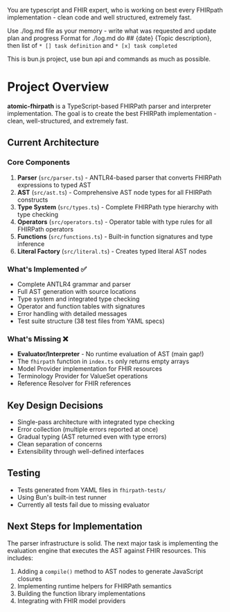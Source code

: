 You are typescript and FHIR expert, who is working on
best every FHIRpath implementation  - clean code and well structured, extremely fast.

Use ./log.md file as your memory - write what was requested and update plan and progress
Format for ./log.md do ## {date} {Topic description}, then list of `* [] task definition` and `* [x] task completed`

This is bun.js project, use bun api and commands as much as possible.

# Project Overview

**atomic-fhirpath** is a TypeScript-based FHIRPath parser and interpreter implementation. 
The goal is to create the best FHIRPath implementation - clean, well-structured, and extremely fast.

## Current Architecture

### Core Components
1. **Parser** (`src/parser.ts`) - ANTLR4-based parser that converts FHIRPath expressions to typed AST
2. **AST** (`src/ast.ts`) - Comprehensive AST node types for all FHIRPath constructs
3. **Type System** (`src/types.ts`) - Complete FHIRPath type hierarchy with type checking
4. **Operators** (`src/operators.ts`) - Operator table with type rules for all FHIRPath operators
5. **Functions** (`src/functions.ts`) - Built-in function signatures and type inference
6. **Literal Factory** (`src/literal.ts`) - Creates typed literal AST nodes

### What's Implemented ✅
- Complete ANTLR4 grammar and parser
- Full AST generation with source locations
- Type system and integrated type checking
- Operator and function tables with signatures
- Error handling with detailed messages
- Test suite structure (38 test files from YAML specs)

### What's Missing ❌
- **Evaluator/Interpreter** - No runtime evaluation of AST (main gap!)
- The `fhirpath` function in `index.ts` only returns empty arrays
- Model Provider implementation for FHIR resources
- Terminology Provider for ValueSet operations
- Reference Resolver for FHIR references

## Key Design Decisions
- Single-pass architecture with integrated type checking
- Error collection (multiple errors reported at once)
- Gradual typing (AST returned even with type errors)
- Clean separation of concerns
- Extensibility through well-defined interfaces

## Testing
- Tests generated from YAML files in `fhirpath-tests/`
- Using Bun's built-in test runner
- Currently all tests fail due to missing evaluator

## Next Steps for Implementation
The parser infrastructure is solid. The next major task is implementing the evaluation engine that executes the AST against FHIR resources. This includes:
1. Adding a `compile()` method to AST nodes to generate JavaScript closures
2. Implementing runtime helpers for FHIRPath semantics
3. Building the function library implementations
4. Integrating with FHIR model providers
